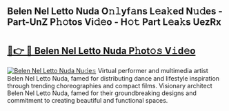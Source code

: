 ## Belen Nel Letto Nuda O𝚗𝚕yf𝚊ns L𝚎a𝚔ed N𝚞𝚍es - Part-UnZ P𝚑𝚘tos Vi𝚍𝚎o - H𝚘𝚝 Part L𝚎a𝚔s UezRx

# <h2><a href="http://kf3e2v.oniu.top/?m=Belen+Nel+Letto+Nuda">🔗👉 🔴 Belen Nel Letto Nuda P𝚑ot𝚘𝚜 V𝚒d𝚎o</a></h2>

[![Belen Nel Letto Nuda Nu𝚍e𝚜](https://i.imgur.com/0qMVB7G.gif)](http://kf3e2v.oniu.top/?m=Belen+Nel+Letto+Nuda)
Virtual performer and multimedia artist Belen Nel Letto Nuda, famed for distributing dance and lifestyle inspiration through trending choreographies and compact films. Visionary architect Belen Nel Letto Nuda, famed for their groundbreaking designs and commitment to creating beautiful and functional spaces.  
